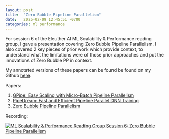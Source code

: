 ```yaml
---
layout: post
title:  "Zero Bubble Pipeline Parallelism"
date:   2025-02-09 12:45:51 -0700
categories: ml performance
---
```


For session 6 of the Eleuther AI ML Scalability & Performance reading group, I gave a presentation covering Zero Bubble Pipeline Parallelism. I also covered 2 key pieces of prior work which provide context, to understand what the limitations were of those prior approaches and put the innovations of Zero Bubble PP in context.

My annotated versions of these papers can be found be found on my Github [here](https://github.com/danielvegamyhre/ml-scalability-and-performance-reading-group/tree/main/session_6).


Papers:
1. [GPipe: Easy Scaling with Micro-Batch Pipeline Parallelism](https://arxiv.org/abs/1811.06965)
2. [PipeDream: Fast and Efficient Pipeline Parallel DNN Training](https://arxiv.org/abs/1806.03377)
3. [Zero Bubble Pipeline Parallelism](https://arxiv.org/abs/2401.10241)

Recording:

[![ML Scalability & Performance Reading Group Session 6: Zero Bubble Pipeline Parallelism](https://img.youtube.com/vi/4wTuGkiob7o/maxresdefault.jpg)](https://youtu.be/4wTuGkiob7o)
